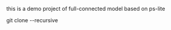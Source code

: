 this is a demo project of full-connected model based on ps-lite

git clone --recursive <this repo>

